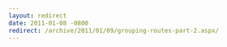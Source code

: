 ```yaml
---
layout: redirect
date: 2011-01-08 -0800
redirect: /archive/2011/01/09/grouping-routes-part-2.aspx/
---
```


